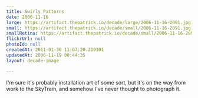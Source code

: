 ```yaml
---
title: Swirly Patterns
date: 2006-11-16
large: https://artifact.thepatrick.io/decade/large/2006-11-16-2091.jpg
small: https://artifact.thepatrick.io/decade/small/2006-11-16-2091.jpg
smallRetina: https://artifact.thepatrick.io/decade/small/2006-11-16-2091@2x.jpg
flickrUrl: null
photoId: null
createdAt: 2011-01-30 11:07:20.219101
updatedAt: 2006-11-19 00:44:35
layout: decade-image

---
```

I'm sure it's probably installation art of some sort, but it's on the way from work to the SkyTrain, and somehow I've never thought to photograph it.
